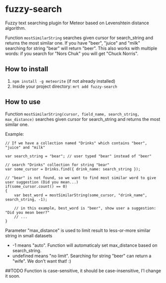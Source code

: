 # fuzzy-search

Fuzzy text searching plugin for Meteor based on Levenshtein distance algorithm.

Function `mostSimilarString` searches given cursor for search_string and returns the most similar one.
If you have "beer", "juice" and "milk" searching for string "bear" will return "beer".
This also works with multiple words: if you search for "Nors Chuk" you will get "Chuck Norris".

## How to install 
1. `npm install -g meteorite` (if not already installed)
2. Inside your project directory: `mrt add fuzzy-search`

## How to use
Function `mostSimilarString(cursor, field_name, search_string, max_distance)` searches given cursor for search_string and returns the most similar one.

Example:

    // If we have a collection named "Drinks" which contains "beer", "juice" and "milk"

    var search_string = "bear"; // user typed "bear" instead of "beer"

    // search "Drinks" collection for string "bear"
    var some_cursor = Drinks.find({ drink_name: search_string });

    // "bear" is not found, so we want to find most similar word to give user suggestion (Did you mean...)
    if(some_cursor.count() == 0)
    {
        var best_word = mostSimilarString(some_cursor, "drink_name", search_string, -1);

        // in this example, best_word is "beer", show user a suggestion: "Did you mean beer?"
        // ...
    }

Parameter "max_distance" is used to limit result to less-or-more similar string in small datasets
* -1 means "auto". Function will automaticaly set max_distance based on search_string.
* undefined means "no limit". Searching for string "beer" can return a "wife". We don't want that! :)


##TODO
Function is case-sensitive, it should be case-insensitive, I'l change it soon.
